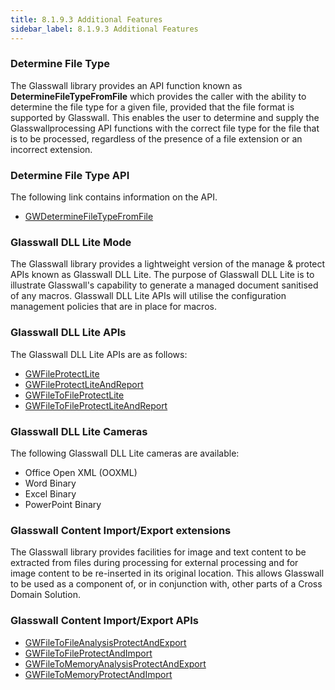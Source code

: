 ```yaml
---
title: 8.1.9.3 Additional Features
sidebar_label: 8.1.9.3 Additional Features
---
```


### Determine File Type
The Glasswall library provides an API function known as **DetermineFileTypeFromFile** which provides the caller with the ability to determine the file type for a given file, provided that the file format is supported by Glasswall. This enables the user to determine and supply the Glasswallprocessing API functions with the correct file type for the file that is to be processed, regardless of the presence of a file extension or an incorrect extension.

### **Determine File Type API**
The following link contains information on the API.

- [GWDetermineFileTypeFromFile](8_1_9_6-lib_modules/8_1_9_6_3-doc_proc/8_1_9_6_3_6_6-supporting_functions.md#gwdeterminefiletypefromfile)

### **Glasswall DLL Lite Mode**
The Glasswall library provides a lightweight version of the manage & protect APIs known as Glasswall DLL Lite. The purpose of Glasswall DLL Lite is to illustrate Glasswall's capability to generate a managed document sanitised of any macros. Glasswall DLL Lite APIs will utilise the configuration management policies that are in place for macros.

### **Glasswall DLL Lite APIs**
The Glasswall DLL Lite APIs are as follows:

- [GWFileProtectLite](8_1_9_6-lib_modules/8_1_9_6_3-doc_proc/8_1_9_6_3_6_4-file_to_mem_location.md#gwfileprotectlite)
- [GWFileProtectLiteAndReport](8_1_9_6-lib_modules/8_1_9_6_3-doc_proc/8_1_9_6_3_6_4-file_to_mem_location.md#gwfileprotectliteandreport)
- [GWFileToFileProtectLite](8_1_9_6-lib_modules/8_1_9_6_3-doc_proc/8_1_9_6_3_6_5-file_to_file.md#gwfiletofileprotectlite)
- [GWFileToFileProtectLiteAndReport](8_1_9_6-lib_modules/8_1_9_6_3-doc_proc/8_1_9_6_3_6_5-file_to_file.md#gwfiletofileprotectliteandreport)

### **Glasswall DLL Lite Cameras**

The following Glasswall DLL Lite cameras are available:

- Office Open XML (OOXML)
- Word Binary
- Excel Binary
- PowerPoint Binary

### Glasswall Content Import/Export extensions

The Glasswall library provides facilities for image and text content to be extracted from files during processing for external processing and for image content to be re-inserted in its original location. This allows Glasswall to be used as a component of, or in conjunction with, other parts of a Cross Domain Solution.

### **Glasswall Content Import/Export APIs** 
- [GWFileToFileAnalysisProtectAndExport](8_1_9_6-lib_modules/8_1_9_6_3-doc_proc/8_1_9_6_3_6_5-file_to_file.md#gwfiletofileanalysisprotectandexport)
- [GWFileToFileProtectAndImport](8_1_9_6-lib_modules/8_1_9_6_3-doc_proc/8_1_9_6_3_6_5-file_to_file.md#gwfiletofileprotectandimport)
- [GWFileToMemoryAnalysisProtectAndExport](8_1_9_6-lib_modules/8_1_9_6_3-doc_proc/8_1_9_6_3_6_4-file_to_mem_location.md#gwfiletomemoryanalysisprotectandexport)
- [GWFileToMemoryProtectAndImport](8_1_9_6-lib_modules/8_1_9_6_3-doc_proc/8_1_9_6_3_6_4-file_to_mem_location.md#gwfiletomemoryprotectandimport)